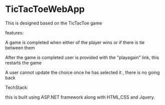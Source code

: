 # TicTacToeWebApp
This is designed based on the TicTacToe game

features:

A game is completed when either of the player wins or if there is tie between them

After the game is completed user is provided with the  "playagain" link, this restarts the game

A user cannot update the choice once he has selected it , there is no going back

TechStack:

this is built using ASP.NET framework along with HTML,CSS and Jquery.
